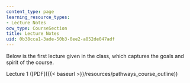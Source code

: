 ```yaml
---
content_type: page
learning_resource_types:
- Lecture Notes
ocw_type: CourseSection
title: Lecture Notes
uid: 0b38cca1-3ade-50b3-0ee2-a852de047adf
---
```


Below is the first lecture given in the class, which captures the goals and spirit of the course.

Lecture 1 ([PDF]({{< baseurl >}}/resources/pathways_course_outline))